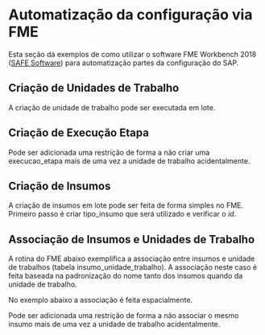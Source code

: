 # Automatização da configuração via FME

Esta seção dá exemplos de como utilizar o software FME Workbench 2018 ([SAFE Software](https://www.safe.com/)) para automatização partes da configuração do SAP.

## Criação de Unidades de Trabalho

A criação de unidade de trabalho pode ser executada em lote.

## Criação de Execução Etapa

Pode ser adicionada uma restrição de forma a não criar uma execucao_etapa mais de uma vez a unidade de trabalho acidentalmente.

## Criação de Insumos

A criação de insumos em lote pode ser feita de forma simples no FME. Primeiro passo é criar tipo_insumo que será utilizado e verificar o _id_.

## Associação de Insumos e Unidades de Trabalho

A rotina do FME abaixo exemplifica a associação entre insumos e unidade de trabalhos (tabela insumo_unidade_trabalho). A associação neste caso é feita baseada na padronização do nome tanto dos insumos quando da unidade de trabalho.

No exemplo abaixo a associação é feita espacialmente.

Pode ser adicionada uma restrição de forma a não associar o mesmo insumo mais de uma vez a unidade de trabalho acidentalmente.


